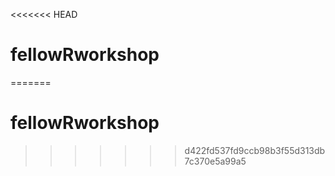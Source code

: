 <<<<<<< HEAD
# fellowRworkshop
=======
# fellowRworkshop
>>>>>>> d422fd537fd9ccb98b3f55d313db7c370e5a99a5
